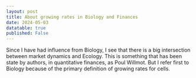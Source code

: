 ```yaml
---
layout: post
title: About growing rates in Biology and Finances
date: 2024-05-03
datatable: true
published: False
---
```


Since I have had influence from Biology, I see that there is a big intersection between market dynamics and Ecology. This is something that has been state by authors, in quantitative finances, as Poul Willmot. But I refer first to Biology because of the primary definition of growing rates for cells.    